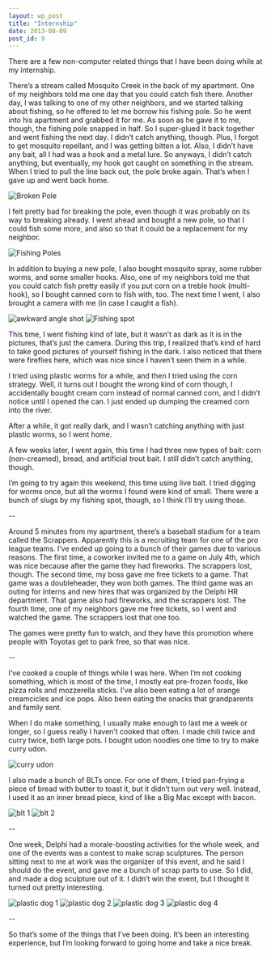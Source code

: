```yaml
---
layout: wp_post
title: "Internship"
date: 2013-08-09
post_id: 9
---
```

There are a few non-computer related things that I have been doing while at my internship.

There’s a stream called Mosquito Creek in the back of my apartment.  One of my neighbors told me one day that you could catch fish there.  Another day, I was talking to one of my other neighbors, and we started talking about fishing, so he offered to let me borrow his fishing pole.  So he went into his apartment and grabbed it for me.  As soon as he gave it to me, though, the fishing pole snapped in half.  So I super-glued it back together and went fishing the next day.  I didn’t catch anything, though. Plus, I forgot to get mosquito repellant, and I was getting bitten a lot.  Also, I didn’t have any bait, all I had was a hook and a metal lure.  So anyways, I didn’t catch anything, but eventually, my hook got caught on something in the stream.  When I tried to pull the line back out, the pole broke again.   That’s when I gave up and went back home.

![Broken Pole](/media/broken-pole.jpg)

I felt pretty bad for breaking the pole, even though it was probably on its way to breaking already.  I went ahead and bought a new pole, so that I could fish some more, and also so that it could be a replacement for my neighbor.

![Fishing Poles](/media/fishing-poles.jpg)

In addition to buying a new pole, I also bought mosquito spray, some rubber worms, and some smaller hooks.  Also, one of my neighbors told me that you could catch fish pretty easily if you put corn on a treble hook (multi-hook), so I bought canned corn to fish with, too. The next time I went, I also brought a camera with me (in case I caught a fish).

![awkward angle shot](/media/fishing-1.jpg) ![Fishing spot](/media/fishing-2.jpg)

This time, I went fishing kind of late, but it wasn’t as dark as it is in the pictures, that’s just the camera.  During this trip, I realized that’s kind of hard to take good pictures of yourself fishing in the dark.  I also noticed that there were fireflies here, which was nice since I haven’t seen them in a while.

I tried using plastic worms for a while, and then I tried using the corn strategy.  Well, it turns out I bought the wrong kind of corn though, I accidentally bought cream corn instead of normal canned corn, and I didn’t notice until I opened the can.  I just ended up dumping the creamed corn into the river.

After a while, it got really dark, and I wasn’t catching anything with just plastic worms, so I went home.

A few weeks later, I went again, this time I had three new types of bait: corn (non-creamed), bread, and artificial trout bait.  I still didn’t catch anything, though.

I’m going to try again this weekend, this time using live bait.  I tried digging for worms once, but all the worms I found were kind of small.  There were a bunch of slugs by my fishing spot, though, so I think I’ll try using those.

--

Around 5 minutes from my apartment, there’s a baseball stadium for a team called the Scrappers.  Apparently this is a recruiting team for one of the pro league teams.  I’ve ended up going to a bunch of their games due to various reasons.  The first time, a coworker invited me to a game on July 4th, which was nice because after the game they had fireworks.  The scrappers lost, though.   The second time, my boss gave me free tickets to a game.  That game was a doubleheader, they won both games.  The third game was an outing for interns and new hires that was organized by the Delphi HR department.  That game also had fireworks, and the scrappers lost.  The fourth time, one of my neighbors gave me free tickets, so I went and watched the game.  The scrappers lost that one too.

The games were pretty fun to watch, and they have this promotion where people with Toyotas get to park free, so that was nice.

--

I’ve cooked a couple of things while I was here.  When I’m not cooking something, which is most of the time, I mostly eat pre-frozen foods, like pizza rolls and mozzerella sticks.  I’ve also been eating a lot of orange creamcicles and ice pops.  Also been eating the snacks that grandparents and family sent.

When I do make something, I usually make enough to last me a week or longer, so I guess really I haven’t cooked that often.  I made chili twice and curry twice, both large pots.  I bought udon noodles one time to try to make curry udon.

![curry udon](/media/curry-udon.jpg)

I also made a bunch of BLTs once.  For one of them, I tried pan-frying a piece of bread with butter to toast it, but it didn’t turn out very well.  Instead, I used it as an inner bread piece, kind of like a Big Mac except with bacon.

![blt 1](/media/super-blt-1.jpg) ![blt 2](/media/super-blt-2.jpg)

--

One week, Delphi had a morale-boosting activities for the whole week, and one of the events was a contest to make scrap sculptures.  The person sitting next to me at work was the organizer of this event, and he said I should do the event, and gave me a bunch of scrap parts to use.  So I did, and made a dog sculpture out of it.  I didn’t win the event, but I thought it turned out pretty interesting.

![plastic dog 1](/media/plastic-dog-1.jpg) ![plastic dog 2](/media/plastic-dog-2.jpg) ![plastic dog 3](/media/plastic-dog-3.jpg) ![plastic dog 4](/media/plastic-dog-4.jpg) 

--

So that’s some of the things that I’ve been doing. It’s been an interesting experience, but I’m looking forward to going home and take a nice break.
